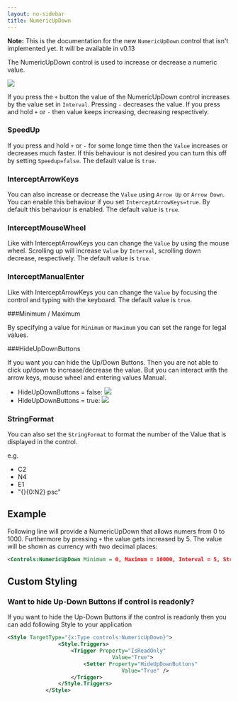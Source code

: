 ```yaml
---
layout: no-sidebar
title: NumericUpDown
---
```


**Note:** This is the documentation for the new `NumericUpDown` control that isn't implemented yet. It will be available in v0.13

The NumericUpDown control is used to increase or decrease a numeric value.

![]({{site.baseurl}}/images/numeric_up_down.png)

If you press the  `+` button the value of the NumericUpDown control increases by the value set in `Interval`. Pressing `-` decreases the value.
If you press and hold `+` or `-` then value keeps increasing, decreasing respectively.

### SpeedUp

If you press and hold `+` or `-` for some longe time then the `Value` increases or decreases much faster. If this behaviour is not desired you can turn this off by setting `Speedup=false`. The default value is `true`.

### InterceptArrowKeys

You can also increase or decrease the `Value` using `Arrow Up` or `Arrow Down`. You can enable this behaviour if you set `InterceptArrowKeys=true`. By default this behaviour is enabled. The default value is `true`.

### InterceptMouseWheel

Like with InterceptArrowKeys you can change the `Value` by using the mouse wheel. Scrolling up will increase `Value` by `Interval`, scrolling down decrease, respectively. The default value is `true`.

### InterceptManualEnter

Like with InterceptArrowKeys you can change the `Value` by focusing the control and typing with the keyboard. The default value is `true`.

###Minimum / Maximum

By specifying a value for `Minimum` or `Maximum` you can set the range for legal values.

###HideUpDownButtons

If you want you can hide the Up/Down Buttons. Then you are not able to click up/down to increase/decrease the value. But you can interact with the arrow keys, mouse wheel and entering values Manual.

* HideUpDownButtons = false: ![]({{site.baseurl}}/images/numeric_up_down.png)
* HideUpDownButtons = true: ![]({{site.baseurl}}/images/numeric_up_down_hiddenUpDown.png)

### StringFormat

You can also set the `StringFormat` to format the number of the Value that is displayed in the control.

e.g.

* C2
* N4
* E1
* "{}{0:N2} psc"

## Example

Following line will provide a NumericUpDown that allows numers from 0 to 1000. Furthermore by pressing `+` the value gets increased by 5. The value will be shown as currency with two decimal places:

```xml
<Controls:NumericUpDown Minimum = 0, Maximum = 10000, Interval = 5, StringFormat="C2"/>
```

## Custom Styling
### Want to hide Up-Down Buttons if control is readonly?

If you want to hide the Up-Down Buttons if the control is readonly then you can add following Style to your application

```xml
<Style TargetType="{x:Type controls:NumericUpDown}">
                <Style.Triggers>
                    <Trigger Property="IsReadOnly"
                                 Value="True">
                        <Setter Property="HideUpDownButtons"
                                    Value="True" />
                    </Trigger>
                </Style.Triggers>
            </Style>
```





